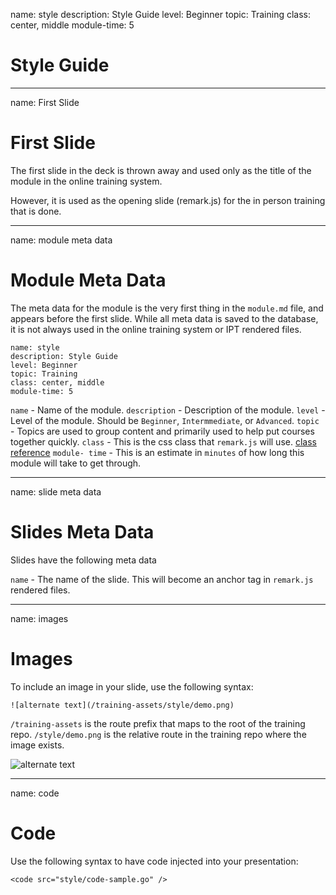 name: style
description: Style Guide
level: Beginner
topic: Training
class: center, middle
module-time: 5
# Style Guide

---
name: First Slide
# First Slide

The first slide in the deck is thrown away and used only as the title of the
module in the online training system.

However, it is used as the opening slide (remark.js) for the in person training
that is done.

---
name: module meta data
# Module Meta Data

The meta data for the module is the very first thing in the `module.md` file,
and appears before the first slide. While all meta data is saved to the
database, it is not always used in the online training system or IPT rendered
files.

```
name: style
description: Style Guide
level: Beginner
topic: Training
class: center, middle
module-time: 5
```

`name`         - Name of the module.
`description`  - Description of the module.
`level`        - Level of the module.  Should be `Beginner`, `Intermmediate`, or `Advanced`.
`topic`        - Topics are used to group content and primarily used to help put courses together quickly.
`class`        - This is the css class that `remark.js` will use. [class reference](https://github.com/gnab/remark/wiki/Markdown#class)
`module- time` - This is an estimate in `minutes` of how long this module will take to get through.

---
name: slide meta data
# Slides Meta Data

Slides have the following meta data

`name` - The name of the slide.  This will become an anchor tag in `remark.js` rendered files.

---
name: images
# Images

To include an image in your slide, use the following syntax:

```
![alternate text](/training-assets/style/demo.png)
```

`/training-assets` is the route prefix that maps to the root of the training repo.
`/style/demo.png` is the relative route in the training repo where the image exists.

![alternate text](/training-assets/style/demo.png)

---
name: code
# Code

Use the following syntax to have code injected into your presentation:

```
<code src="style/code-sample.go" />
```

<code src="style/code-sample.go" />
